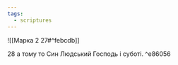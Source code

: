 ```yaml
---
tags:
  - scriptures
---
```


![[Марка 2 27#^febcdb]]

28 а тому то Син Людський Господь і суботі. ^e86056

